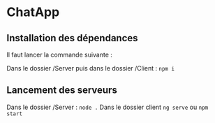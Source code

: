 # ChatApp

## Installation des dépendances
Il faut lancer la commande suivante :

Dans le dossier /Server puis dans le dossier /Client : `npm i`

## Lancement des serveurs
Dans le dossier /Server : `node .` Dans le dossier client `ng serve` ou `npm start`


